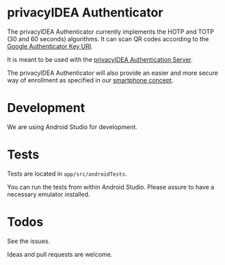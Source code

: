 # privacyIDEA Authenticator

The privacyIDEA Authenticator currently implements the HOTP and TOTP (30 and 60 seconds) algorithms.
It can scan QR codes according to the
[Google Authenticator Key URI](https://github.com/google/google-authenticator/wiki/Key-Uri-Format).

It is meant to be used with the
[privacyIDEA Authentication Server](https://github/privacyidea/privacyidea).

The privacyIDEA Authenticator will also provide an easier and more secure way of enrollment as
specified in our
[smartphone concept](https://github.com/privacyidea/privacyidea/wiki/concept%3A-SmartphoneApp).

# Development

We are using Android Studio for development.

# Tests

Tests are located in ``app/src/androidTests``.

You can run the tests from within Android Studio. Please assure to have a necessary emulator installed.

# Todos

See the issues.

Ideas and pull requests are welcome.